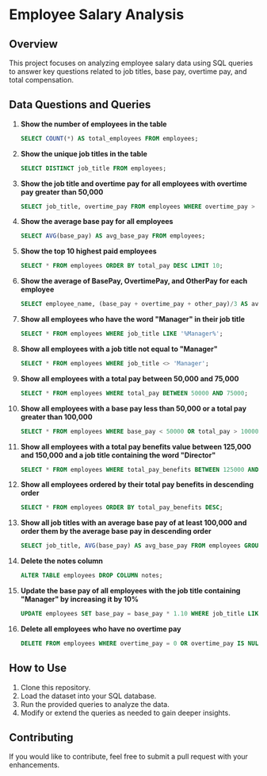 # Employee Salary Analysis

## Overview
This project focuses on analyzing employee salary data using SQL queries to answer key questions related to job titles, base pay, overtime pay, and total compensation.

## Data Questions and Queries

1. **Show the number of employees in the table**
   ```sql
   SELECT COUNT(*) AS total_employees FROM employees;
   ```

2. **Show the unique job titles in the table**
   ```sql
   SELECT DISTINCT job_title FROM employees;
   ```

3. **Show the job title and overtime pay for all employees with overtime pay greater than 50,000**
   ```sql
   SELECT job_title, overtime_pay FROM employees WHERE overtime_pay > 50000;
   ```

4. **Show the average base pay for all employees**
   ```sql
   SELECT AVG(base_pay) AS avg_base_pay FROM employees;
   ```

5. **Show the top 10 highest paid employees**
   ```sql
   SELECT * FROM employees ORDER BY total_pay DESC LIMIT 10;
   ```

6. **Show the average of BasePay, OvertimePay, and OtherPay for each employee**
   ```sql
   SELECT employee_name, (base_pay + overtime_pay + other_pay)/3 AS avg_pay FROM employees;
   ```

7. **Show all employees who have the word "Manager" in their job title**
   ```sql
   SELECT * FROM employees WHERE job_title LIKE '%Manager%';
   ```

8. **Show all employees with a job title not equal to "Manager"**
   ```sql
   SELECT * FROM employees WHERE job_title <> 'Manager';
   ```

9. **Show all employees with a total pay between 50,000 and 75,000**
   ```sql
   SELECT * FROM employees WHERE total_pay BETWEEN 50000 AND 75000;
   ```

10. **Show all employees with a base pay less than 50,000 or a total pay greater than 100,000**
    ```sql
    SELECT * FROM employees WHERE base_pay < 50000 OR total_pay > 100000;
    ```

11. **Show all employees with a total pay benefits value between 125,000 and 150,000 and a job title containing the word "Director"**
    ```sql
    SELECT * FROM employees WHERE total_pay_benefits BETWEEN 125000 AND 150000 AND job_title LIKE '%Director%';
    ```

12. **Show all employees ordered by their total pay benefits in descending order**
    ```sql
    SELECT * FROM employees ORDER BY total_pay_benefits DESC;
    ```

13. **Show all job titles with an average base pay of at least 100,000 and order them by the average base pay in descending order**
    ```sql
    SELECT job_title, AVG(base_pay) AS avg_base_pay FROM employees GROUP BY job_title HAVING avg_base_pay >= 100000 ORDER BY avg_base_pay DESC;
    ```

14. **Delete the notes column**
    ```sql
    ALTER TABLE employees DROP COLUMN notes;
    ```

15. **Update the base pay of all employees with the job title containing "Manager" by increasing it by 10%**
    ```sql
    UPDATE employees SET base_pay = base_pay * 1.10 WHERE job_title LIKE '%Manager%';
    ```

16. **Delete all employees who have no overtime pay**
    ```sql
    DELETE FROM employees WHERE overtime_pay = 0 OR overtime_pay IS NULL;
    ```

## How to Use
1. Clone this repository.
2. Load the dataset into your SQL database.
3. Run the provided queries to analyze the data.
4. Modify or extend the queries as needed to gain deeper insights.


## Contributing
If you would like to contribute, feel free to submit a pull request with your enhancements.





